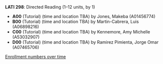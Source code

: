 **LATI 298**: Directed Reading (1–12 units, by 1)

- **A00** (Tutorial) (time and location TBA) by Jones, Makeba (A01456774)
- **B00** (Tutorial) (time and location TBA) by Martin-Cabrera, Luis (A06898216)
- **C00** (Tutorial) (time and location TBA) by Kennemore, Amy Michelle (A53032907)
- **D00** (Tutorial) (time and location TBA) by Ramirez Pimienta, Jorge Omar (A07465706)

[Enrollment numbers over time](./LATI298.tsv)
